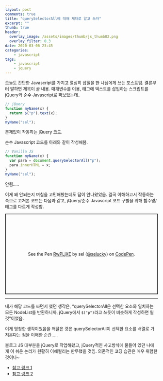 ```yaml
---
layout: post
comments: true
title: "querySelectorAll에 대해 제대로 알고 쓰자"
excerpt: ""
thumb: true
header:
  overlay_image: /assets/images/thumb/js_thumb02.png
  overlay_filter: 0.3
date: 2020-03-06 23:45
categories:
    - javascript
tags:
    - javascript
    - jquery
---
```

오늘도 간단한 Javascript를 가지고 열심히 삽질을 한 나님에게 쓰는 포스트임. 결론부터 말하면 제목이 곧 내용. 매개변수를 이용, 태그에 텍스트를 삽입하는 스크립트를 jQuery와 순수 Javascript로 짜보았는데..

```javascript
// jQuery
function myName(x) {
  return $("p").text(x);
}
myName("sel");
```
문제없이 작동하는 jQuery 코드.

순수 Javascript 코드를 아래와 같이 작성해봄.

```javascript
// Vanilla JS
function myName(x) {
  var para = document.querySelectorAll("p");
  para.innerHTML = x;
}
myName("sel");
```
안됨.....

이게 왜 안되는지 며칠을 고민해봤는데도 답이 안나왔었음. 결국 이해하고서 작동하는 쪽으로 고쳐본 코드는 다음과 같고, jQuery/순수 Javascript 코드 구별을 위해 함수명/태그를 다르게 작성함.

<p class="codepen" data-height="265" data-theme-id="default" data-default-tab="js,result" data-user="selucky" data-slug-hash="RwPLjXE" style="height: 265px; box-sizing: border-box; display: flex; align-items: center; justify-content: center; border: 2px solid; margin: 1em 0; padding: 1em;" data-pen-title="RwPLjXE">
  <span>See the Pen <a href="https://codepen.io/selucky/pen/RwPLjXE">
  RwPLjXE</a> by sel (<a href="https://codepen.io/selucky">@selucky</a>)
  on <a href="https://codepen.io">CodePen</a>.</span>
</p>
<script async src="https://static.codepen.io/assets/embed/ei.js"></script>

<hr>

내가 해당 코드를 짜면서 했던 생각은, &ldquo;querySelectorAll은 선택한 요소와 일치하는 모든 NodeList를 반환하니까, jQuery에서 <code>$("p")</code>라고 쓰듯이 비슷하게 작성하면 될 것&rdquo;이었음.

이게 멍청한 생각이었음을 깨달은 것은 querySelectorAll이 선택한 요소를 배열로 가져온다는 점을 이해한 순간.....

블로그 JS 대부분을 jQuery로 작업해왔고, jQuery적인 사고방식에 물들어 있던 나에게 이 쉬운 논리가 원활히 이해될리는 만무했을 것임. 의존적인 코딩 습관은 매우 위험한 것이다~

<div class="cont-box type1 ico mt--normal">
    <ul class="bu-list1">
        <li>
            <a href="https://developer.mozilla.org/ko/docs/Web/API/Document/querySelectorAll" target="_blank" title="새창열림" class="bu-link2">참고 링크 1</a>
        </li>
        <li>
            <a href="https://developer.mozilla.org/ko/docs/Web/API/NodeList" target="_blank" title="새창열림" class="bu-link2">참고 링크 2</a>
        </li>
    </ul>
</div>
